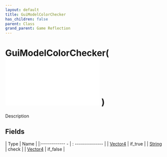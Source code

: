 ```yaml
---
layout: default
title: GuiModelColorChecker
has_children: false
parent: Class
grand_parent: Game Reflection
---
```

# GuiModelColorChecker( ![ GuiModelConverter ](game-reflection/classes/gui_model_converter.md) )
Description 

## Fields
| Type | Name |
|:------------ - | : -------------- |
| [Vector4](game-reflection/classes/vector4.md) | if_true |
| [String](game-reflection/components/string.md) | check |
| [Vector4](game-reflection/classes/vector4.md) | if_false |
